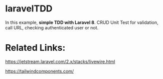 # laravelTDD
In this example, **simple TDD with Laravel 8**. 
CRUD Unit Test for validation, call URL, checking authenticated user or not.


# Related Links:
https://jetstream.laravel.com/2.x/stacks/livewire.html

https://tailwindcomponents.com/



 
